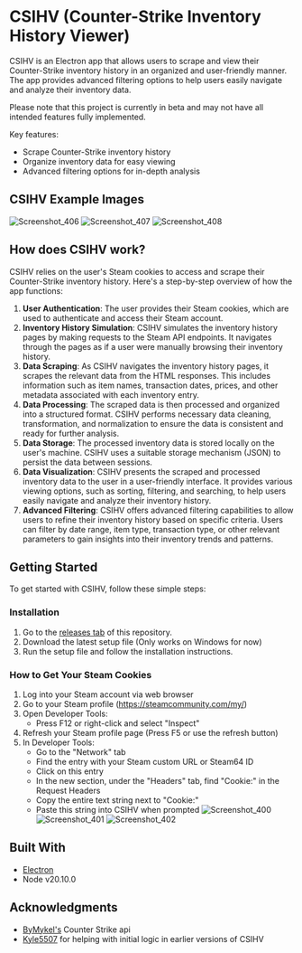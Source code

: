 # CSIHV (Counter-Strike Inventory History Viewer)
CSIHV is an Electron app that allows users to scrape and view their Counter-Strike inventory history in an organized and user-friendly manner. The app provides advanced filtering options to help users easily navigate and analyze their inventory data.

Please note that this project is currently in beta and may not have all intended features fully implemented.

Key features:

-   Scrape Counter-Strike inventory history
-   Organize inventory data for easy viewing
-   Advanced filtering options for in-depth analysis
## CSIHV Example Images
![Screenshot_406](https://github.com/user-attachments/assets/b6492cf6-62d7-4fea-a4b7-215004b93365)
![Screenshot_407](https://github.com/user-attachments/assets/5929f928-9ed7-4b29-b9ed-fb11777f5ba7)
![Screenshot_408](https://github.com/user-attachments/assets/40d6b21f-0549-4737-a91c-7d17c2fd6f49)

## How does CSIHV work?
CSIHV relies on the user's Steam cookies to access and scrape their Counter-Strike inventory history. Here's a step-by-step overview of how the app functions:

1.  **User Authentication**: The user provides their Steam cookies, which are used to authenticate and access their Steam account.
2.  **Inventory History Simulation**: CSIHV simulates the inventory history pages by making requests to the Steam API endpoints. It navigates through the pages as if a user were manually browsing their inventory history.
3.  **Data Scraping**: As CSIHV navigates the inventory history pages, it scrapes the relevant data from the HTML responses. This includes information such as item names, transaction dates, prices, and other metadata associated with each inventory entry.
4.  **Data Processing**: The scraped data is then processed and organized into a structured format. CSIHV performs necessary data cleaning, transformation, and normalization to ensure the data is consistent and ready for further analysis.
5.  **Data Storage**: The processed inventory data is stored locally on the user's machine. CSIHV uses a suitable storage mechanism (JSON) to persist the data between sessions.
6.  **Data Visualization**: CSIHV presents the scraped and processed inventory data to the user in a user-friendly interface. It provides various viewing options, such as sorting, filtering, and searching, to help users easily navigate and analyze their inventory history.
7.  **Advanced Filtering**: CSIHV offers advanced filtering capabilities to allow users to refine their inventory history based on specific criteria. Users can filter by date range, item type, transaction type, or other relevant parameters to gain insights into their inventory trends and patterns.

## Getting Started
To get started with CSIHV, follow these simple steps:

### Installation

1.  Go to the [releases tab](https://github.com/Mantequilla53/CSIH-Viewer/releases) of this repository.
2.  Download the latest setup file (Only works on Windows for now)
3.  Run the setup file and follow the installation instructions.

### How to Get Your Steam Cookies
   1. Log into your Steam account via web browser
   2. Go to your Steam profile (https://steamcommunity.com/my/)
   3. Open Developer Tools:
      * Press F12 or right-click and select "Inspect"
   4. Refresh your Steam profile page (Press F5 or use the refresh button)
   5. In Developer Tools:
      * Go to the "Network" tab
      * Find the entry with your Steam custom URL or Steam64 ID
      * Click on this entry
      * In the new section, under the "Headers" tab, find "Cookie:" in the Request Headers
      * Copy the entire text string next to "Cookie:"
      * Paste this string into CSIHV when prompted
![Screenshot_400](https://github.com/Mantequilla53/CSIH-Viewer/assets/77872710/cab3cd95-4854-49ec-bff1-7275cfcb9881)
![Screenshot_401](https://github.com/Mantequilla53/CSIH-Viewer/assets/77872710/a6336397-3c22-402d-80d6-104c58785468)
![Screenshot_402](https://github.com/Mantequilla53/CSIH-Viewer/assets/77872710/36105531-8e45-4acd-9de5-2ad8c4ce4dfd)

## Built With

* [Electron](https://www.electronjs.org/)
* Node v20.10.0

## Acknowledgments

* [ByMykel's](https://github.com/ByMykel/CSGO-API) Counter Strike api
* [Kyle5507](https://github.com/kyle5507) for helping with initial logic in earlier versions of CSIHV
